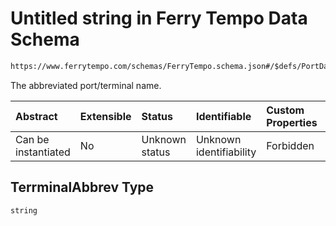 # Untitled string in Ferry Tempo Data Schema

```txt
https://www.ferrytempo.com/schemas/FerryTempo.schema.json#/$defs/PortData/properties/TerrminalAbbrev
```

The abbreviated port/terminal name.

| Abstract            | Extensible | Status         | Identifiable            | Custom Properties | Additional Properties | Access Restrictions | Defined In                                                                       |
| :------------------ | :--------- | :------------- | :---------------------- | :---------------- | :-------------------- | :------------------ | :------------------------------------------------------------------------------- |
| Can be instantiated | No         | Unknown status | Unknown identifiability | Forbidden         | Allowed               | none                | [FerryTempo.schema.json\*](../out/FerryTempo.schema.json "open original schema") |

## TerrminalAbbrev Type

`string`
